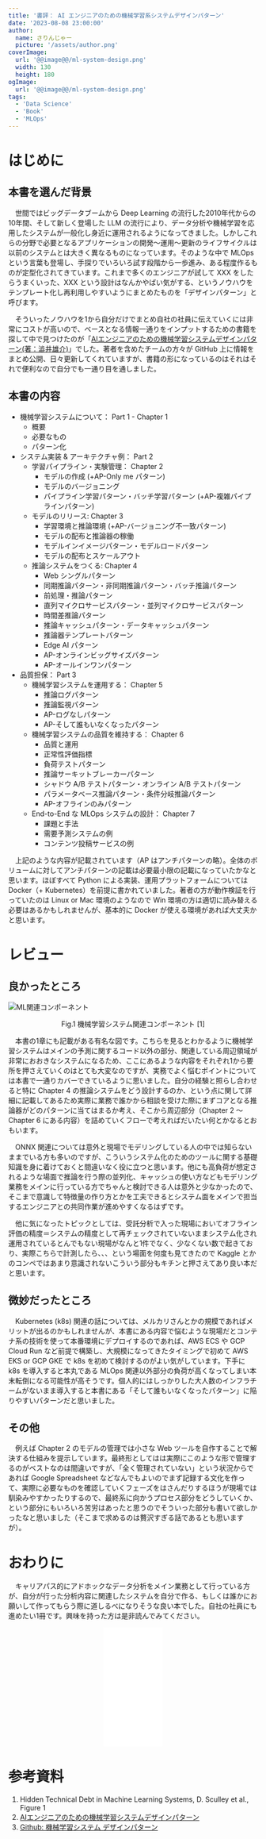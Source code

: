 ```yaml
---
title: '書評： AI エンジニアのための機械学習系システムデザインパターン'
date: '2023-08-08 23:00:00'
author:
  name: さりんじゃー
  picture: '/assets/author.png'
coverImage:
  url: '@@image@@/ml-system-design.png'
  width: 130
  height: 180
ogImage:
  url: '@@image@@/ml-system-design.png'
tags:
  - 'Data Science'
  - 'Book'
  - 'MLOps'
---
```


# はじめに

## 本書を選んだ背景

　世間ではビッグデータブームから Deep Learning の流行した2010年代からの10年間、そして新しく登場した LLM の流行により、データ分析や機械学習を応用したシステムが一般化し身近に運用されるようになってきました。しかしこれらの分野で必要となるアプリケーションの開発～運用～更新のライフサイクルは以前のシステムとは大きく異なるものになっています。そのような中で MLOps という言葉も登場し、手探りでいろいろ試す段階から一歩進み、ある程度作るものが定型化されてきています。これまで多くのエンジニアが試して XXX をしたらうまくいった、XXX という設計はなんかやばい気がする、というノウハウをテンプレート化し再利用しやすいようにまとめたものを「デザインパターン」と呼びます。

　そういったノウハウを1から自分だけでまとめ自社の社員に伝えていくには非常にコストが高いので、ベースとなる情報一通りをインプットするための書籍を探して中で見つけたのが「[AIエンジニアのための機械学習システムデザインパターン(著：澁井雄介)](https://amzn.to/3YrKeAH)」でした。著者を含めたチームの方々が GitHub 上に情報をまとめ公開、日々更新してくれていますが、書籍の形になっているのはそれはそれで便利なので自分でも一通り目を通しました。

## 本書の内容

- 機械学習システムについて： Part 1 - Chapter 1
    - 概要
    - 必要なもの
    - パターン化
- システム実装 & アーキテクチャ例： Part 2
    - 学習パイプライン・実験管理： Chapter 2
	    - モデルの作成 (+AP-Only me パターン)
	    - モデルのバージョニング
		- パイプライン学習パターン・バッチ学習パターン (+AP-複雑パイプラインパターン)
    - モデルのリリース: Chapter 3
	    - 学習環境と推論環境 (+AP-バージョニング不一致パターン)
		- モデルの配布と推論器の稼働
		- モデルインイメージパターン・モデルロードパターン
		- モデルの配布とスケールアウト
	- 推論システムをつくる: Chapter 4
	    - Web シングルパターン
		- 同期推論パターン・非同期推論パターン・バッチ推論パターン
		- 前処理・推論パターン
		- 直列マイクロサービスパターン・並列マイクロサービスパターン
		- 時間差推論パターン
		- 推論キャッシュパターン・データキャッシュパターン
		- 推論器テンプレートパターン
		- Edge AI パターン
		- AP-オンラインビッグサイズパターン
		- AP-オールインワンパターン
- 品質担保： Part 3
    - 機械学習システムを運用する： Chapter 5
	    - 推論ログパターン
		- 推論監視パターン
		- AP-ログなしパターン
		- AP-そして誰もいなくなったパターン
    - 機械学習システムの品質を維持する： Chapter 6
	    - 品質と運用
	    - 正常性評価指標
	    - 負荷テストパターン
	    - 推論サーキットブレーカーパターン
	    - シャドウ A/B テストパターン・オンライン A/B テストパターン
	    - パラメータベース推論パターン・条件分岐推論パターン
	    - AP-オフラインのみパターン
	- End-to-End な MLOps システムの設計： Chapter 7
	    - 課題と手法
		- 需要予測システムの例
		- コンテンツ投稿サービスの例

　上記のような内容が記載されています（AP はアンチパターンの略）。全体のボリュームに対してアンチパターンの記載は必要最小限の記載になっていたかなと思います。ほぼすべて Python による実装、運用プラットフォームについては Docker（+ Kubernetes）を前提に書かれていました。著者の方が動作検証を行っていたのは Linux or Mac 環境のようなので Win 環境の方は適切に読み替える必要はあるかもしれませんが、基本的に Docker が使える環境があれば大丈夫かと思います。

# レビュー

## 良かったところ

![ML関連コンポーネント](@@image@@/small-fraction-of-rw-ml.png)

<center>Fig.1 機械学習システム関連コンポーネント [1]</center>

　本書の1章にも記載がある有名な図です。こちらを見るとわかるように機械学習システムはメインの予測に関するコード以外の部分、関連している周辺領域が非常におおきなシステムになるため、ここにあるような内容をそれぞれ1から要所を押さえていくのはとても大変なのですが、実務でよく悩むポイントについては本書で一通りカバーできているように思いました。自分の経験と照らし合わせると特に Chapter 4 の推論システムをどう設計するのか、という点に関して詳細に記載してあるため実際に業務で誰かから相談を受けた際にまずコアとなる推論器がどのパターンに当てはまるか考え、そこから周辺部分（Chapter 2 ～ Chapter 6 にある内容）を詰めていくフローで考えればだいたい何とかなるとおもいます。

　ONNX 関連については意外と現場でモデリングしている人の中では知らないままでいる方も多いのですが、こういうシステム化のためのツールに関する基礎知識を身に着けておくと間違いなく役に立つと思います。他にも高負荷が想定されるような場面で推論を行う際の並列化、キャッシュの使い方などもモデリング業務をメインに行っている方でちゃんと検討できる人は意外と少なかったので、そこまで意識して特徴量の作り方とかを工夫できるとシステム面をメインで担当するエンジニアとの共同作業が進めやすくなるはずです。

　他に気になったトピックとしては、受託分析で入った現場においてオフライン評価の精度＝システムの精度として再チェックされていないままシステム化され運用されているとんでもない現場がなんと1件でなく、少なくない数で起きており、実際こちらで計測したら、、、という場面を何度も見てきたので Kaggle とかのコンペではあまり意識されないこういう部分もキチンと押さえてあり良い本だと思います。

## 微妙だったところ

　Kubernetes (k8s) 関連の話については、メルカリさんとかの規模であればメリットが出るのかもしれませんが、本書にある内容で悩むような現場だとコンテナ系の技術を使って本番環境にデプロイするのであれば、AWS ECS や GCP Cloud Run など前提で構築し、大規模になってきたタイミングで初めて AWS EKS or GCP GKE で k8s を初めて検討するのがよい気がしています。下手に k8s を導入すると本丸である MLOps 関連以外部分の負荷が高くなってしまい本末転倒になる可能性が高そうです。個人的にはしっかりした大人数のインフラチームがないまま導入すると本書にある「そして誰もいなくなったパターン」に陥りやすいパターンだと思いました。

## その他

　例えば Chapter 2 のモデルの管理では小さな Web ツールを自作することで解決する仕組みを提示しています。最終形としてはは実際にこのような形で管理するのがベストなのは間違いですが、「全く管理されていない」という状況からであれば Google Spreadsheet などなんでもよいのでまず記録する文化を作って、実際に必要なものを確認していくフェーズをはさんだりするほうが現場では馴染みやすかったりするので、最終系に向かうプロセス部分をどうしていくか、という部分にもいろいろ苦労はあったと思うのでそういった部分も書いて欲しかったなと思いました（そこまで求めるのは贅沢すぎる話であるとも思いますが）。

# おわりに

　キャリアパス的にアドホックなデータ分析をメイン業務として行っている方が、自分が行った分析内容に関連したシステムを自分で作る、もしくは誰かにお願いして作ってもらう際に道しるべになりそうな良い本でした。自社の社員にも進めたい1冊です。興味を持った方は是非読んでみてください。

<center>
  <iframe sandbox="allow-popups allow-scripts allow-modals allow-forms allow-same-origin" style="width:120px;height:240px;" marginwidth="0" marginheight="0" scrolling="no" frameborder="0" src="//rcm-fe.amazon-adsystem.com/e/cm?lt1=_blank&bc1=000000&IS2=1&bg1=FFFFFF&fc1=000000&lc1=0000FF&t=salinger00110-22&language=ja_JP&o=9&p=8&l=as4&m=amazon&f=ifr&ref=as_ss_li_til&asins=B08YNMRH4J&linkId=f632806ab6aef2e45722e68de367ea00"></iframe>
</center>

# 参考資料

1. Hidden Technical Debt in Machine Learning Systems, D. Sculley et al., Figure 1 
2. [AIエンジニアのための機械学習システムデザインパターン](https://amzn.to/3YrKeAH)
3. [Github: 機械学習システム デザインパターン](https://github.com/mercari/ml-system-design-pattern)
